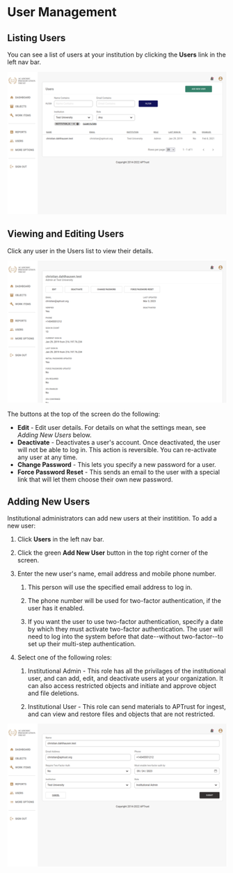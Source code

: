 # User Management

## Listing Users

You can see a list of users at your institution by clicking the __Users__ link in the left nav bar.

![User List](../img/registry/UserList.png)

## Viewing and Editing Users

Click any user in the Users list to view their details.

![User Detail](../img/registry/UserDetail.png)

The buttons at the top of the screen do the following:

* __Edit__ - Edit user details. For details on what the settings mean, see _Adding New Users_ below.
* __Deactivate__ - Deactivates a user's account. Once deactivated, the user will not be able to log in. This action is reversible. You can re-activate any user at any time.
* __Change Password__ - This lets you specify a new password for a user.
* __Force Password Reset__ - This sends an email to the user with a special link that will let them choose their own new password.

## Adding New Users

Institutional administrators can add new users at their institition. To add a new user:

1. Click __Users__ in the left nav bar.

1. Click the green __Add New User__ button in the top right corner of the screen.

1. Enter the new user's name, email address and mobile phone number.

    1. This person will use the specified email address to log in.

    1. The phone number will be used for two-factor authentication, if the user has it enabled.

    1. If you want the user to use two-factor authentication, specify a date by which they must activate two-factor authentication. The user will need to log into the system before that date--without two-factor--to set up their multi-step authentication.

1. Select one of the following roles:

    1. Institutional Admin - This role has all the privilages of the institutional user, and can add, edit, and deactivate users at your organization. It can also access restricted objects and initiate and approve object and file deletions.

    1. Institutional User - This role can send materials to APTrust for ingest, and can view and restore files and objects that are not restricted.

![Edit user](../img/registry/UserEdit.png)

